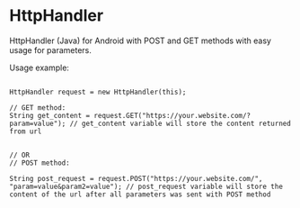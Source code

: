 # HttpHandler
HttpHandler (Java) for Android with POST and GET methods with easy usage for parameters.

Usage example:

 
```

HttpHandler request = new HttpHandler(this);
  
// GET method:
String get_content = request.GET("https://your.website.com/?param=value"); // get_content variable will store the content returned from url


// OR
// POST method:

String post_request = request.POST("https://your.website.com/", "param=value&param2=value"); // post_request variable will store the content of the url after all parameters was sent with POST method

```
